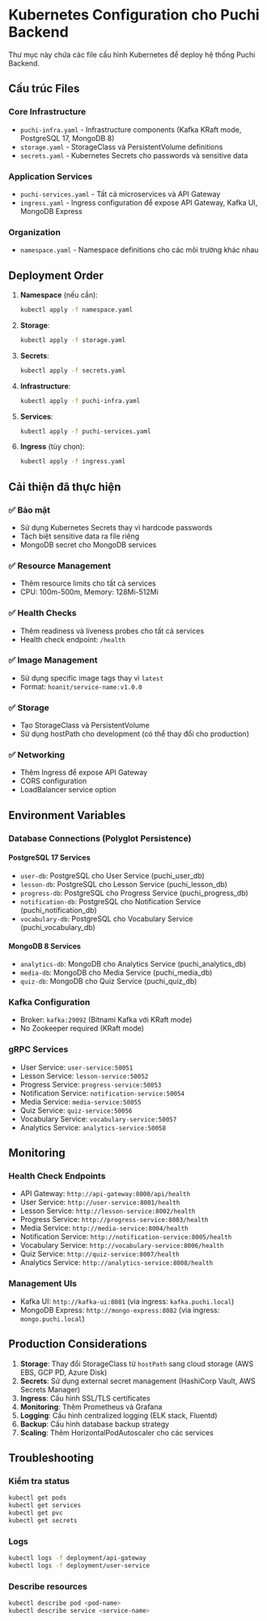 # Kubernetes Configuration cho Puchi Backend

Thư mục này chứa các file cấu hình Kubernetes để deploy hệ thống Puchi Backend.

## Cấu trúc Files

### Core Infrastructure

- `puchi-infra.yaml` - Infrastructure components (Kafka KRaft mode, PostgreSQL 17, MongoDB 8)
- `storage.yaml` - StorageClass và PersistentVolume definitions
- `secrets.yaml` - Kubernetes Secrets cho passwords và sensitive data

### Application Services

- `puchi-services.yaml` - Tất cả microservices và API Gateway
- `ingress.yaml` - Ingress configuration để expose API Gateway, Kafka UI, MongoDB Express

### Organization

- `namespace.yaml` - Namespace definitions cho các môi trường khác nhau

## Deployment Order

1. **Namespace** (nếu cần):

   ```bash
   kubectl apply -f namespace.yaml
   ```

2. **Storage**:

   ```bash
   kubectl apply -f storage.yaml
   ```

3. **Secrets**:

   ```bash
   kubectl apply -f secrets.yaml
   ```

4. **Infrastructure**:

   ```bash
   kubectl apply -f puchi-infra.yaml
   ```

5. **Services**:

   ```bash
   kubectl apply -f puchi-services.yaml
   ```

6. **Ingress** (tùy chọn):
   ```bash
   kubectl apply -f ingress.yaml
   ```

## Cải thiện đã thực hiện

### ✅ Bảo mật

- Sử dụng Kubernetes Secrets thay vì hardcode passwords
- Tách biệt sensitive data ra file riêng
- MongoDB secret cho MongoDB services

### ✅ Resource Management

- Thêm resource limits cho tất cả services
- CPU: 100m-500m, Memory: 128Mi-512Mi

### ✅ Health Checks

- Thêm readiness và liveness probes cho tất cả services
- Health check endpoint: `/health`

### ✅ Image Management

- Sử dụng specific image tags thay vì `latest`
- Format: `hoanit/service-name:v1.0.0`

### ✅ Storage

- Tạo StorageClass và PersistentVolume
- Sử dụng hostPath cho development (có thể thay đổi cho production)

### ✅ Networking

- Thêm Ingress để expose API Gateway
- CORS configuration
- LoadBalancer service option

## Environment Variables

### Database Connections (Polyglot Persistence)

#### PostgreSQL 17 Services

- `user-db`: PostgreSQL cho User Service (puchi_user_db)
- `lesson-db`: PostgreSQL cho Lesson Service (puchi_lesson_db)
- `progress-db`: PostgreSQL cho Progress Service (puchi_progress_db)
- `notification-db`: PostgreSQL cho Notification Service (puchi_notification_db)
- `vocabulary-db`: PostgreSQL cho Vocabulary Service (puchi_vocabulary_db)

#### MongoDB 8 Services

- `analytics-db`: MongoDB cho Analytics Service (puchi_analytics_db)
- `media-db`: MongoDB cho Media Service (puchi_media_db)
- `quiz-db`: MongoDB cho Quiz Service (puchi_quiz_db)

### Kafka Configuration

- Broker: `kafka:29092` (Bitnami Kafka với KRaft mode)
- No Zookeeper required (KRaft mode)

### gRPC Services

- User Service: `user-service:50051`
- Lesson Service: `lesson-service:50052`
- Progress Service: `progress-service:50053`
- Notification Service: `notification-service:50054`
- Media Service: `media-service:50055`
- Quiz Service: `quiz-service:50056`
- Vocabulary Service: `vocabulary-service:50057`
- Analytics Service: `analytics-service:50058`

## Monitoring

### Health Check Endpoints

- API Gateway: `http://api-gateway:8000/api/health`
- User Service: `http://user-service:8001/health`
- Lesson Service: `http://lesson-service:8002/health`
- Progress Service: `http://progress-service:8003/health`
- Media Service: `http://media-service:8004/health`
- Notification Service: `http://notification-service:8005/health`
- Vocabulary Service: `http://vocabulary-service:8006/health`
- Quiz Service: `http://quiz-service:8007/health`
- Analytics Service: `http://analytics-service:8008/health`

### Management UIs

- Kafka UI: `http://kafka-ui:8081` (via ingress: `kafka.puchi.local`)
- MongoDB Express: `http://mongo-express:8082` (via ingress: `mongo.puchi.local`)

## Production Considerations

1. **Storage**: Thay đổi StorageClass từ `hostPath` sang cloud storage (AWS EBS, GCP PD, Azure Disk)
2. **Secrets**: Sử dụng external secret management (HashiCorp Vault, AWS Secrets Manager)
3. **Ingress**: Cấu hình SSL/TLS certificates
4. **Monitoring**: Thêm Prometheus và Grafana
5. **Logging**: Cấu hình centralized logging (ELK stack, Fluentd)
6. **Backup**: Cấu hình database backup strategy
7. **Scaling**: Thêm HorizontalPodAutoscaler cho các services

## Troubleshooting

### Kiểm tra status

```bash
kubectl get pods
kubectl get services
kubectl get pvc
kubectl get secrets
```

### Logs

```bash
kubectl logs -f deployment/api-gateway
kubectl logs -f deployment/user-service
```

### Describe resources

```bash
kubectl describe pod <pod-name>
kubectl describe service <service-name>
```

